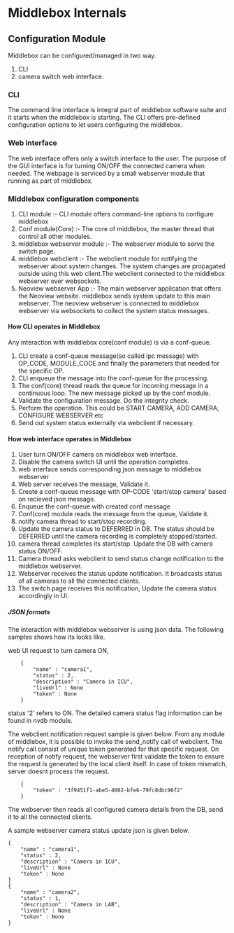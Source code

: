 # Middlebox Internals

## Configuration Module
Middlebox can be configured/managed in two way.
  1. CLI
  2. camera switch web interface.

### CLI
The command line interface is integral part of middlebox software suite and
it starts when the middlebox is starting. The CLI offers pre-defined
configuration options to let users configuring the middlebox.

### Web interface
The web interface offers only a switch interface to the user. The purpose of the
GUI interface is for turning ON/OFF the connected camera when needed. The
webpage is serviced by a small webserver module that running as part of
middlebox.

### Middlebox configuration components
  1. CLI module :-
  CLI module offers command-line options to configure middlebox
  2. Conf module(Core) :-
  The core of middlebox, the master thread that control all other modules.
  3. middlebox webserver module :-
  The webserver module to serve the switch page.
  4. middlebox webclient :-
  The webclient module for notifying the webserver about system changes. The
  system changes are propagated outside using this web client.The webclient
  connected to the middlebox webserver over websockets.
  5. Neoview webserver App :-
  The main webserver application that offers the Neoview website. middlebox
  sends system update to this main webserver. The neoview webserver is connected
  to middlebox webserver via websockets to collect the system status messages.

#### How CLI operates in Middlebox
Any interaction with middlebox core(conf module) is via a conf-queue.

  1. CLI create a conf-queue message(so called ipc message) with OP_CODE,
  MODULE_CODE and finally the parameters that needed for the specific OP.
  2. CLI enqueue the message into the conf-queue for the processing.
  3. The conf(core) thread reads the queue for incoming message in a continuous
  loop. The new message picked up by the conf module.
  4. Validate the configuration message. Do the integrity check.
  5. Perform the operation. This could be START CAMERA, ADD CAMERA, CONFIGURE
  WEBSERVER etc
  6. Send out system status externally via webclient if necessary.

#### How web interface operates in Middlebox

  1. User turn ON/OFF camera on middlebox web interface.
  2. Disable the camera switch UI until the operation completes.
  3. web interface sends corresponding json message to middlebox webserver
  4. Web server receives the message, Validate it.
  5. Create a conf-queue message with OP-CODE 'start/stop camera' based on
  recieved json message.
  6. Enqueue the conf-queue with created conf message
  7. Conf(core) module reads the message from the queue, Validate it.
  8. notify camera thread to start/stop recording.
  9. Update the camera status to DEFERRED in DB. The status should be DEFERRED
  until the camera recording is completely stopped/started.
  10. camera thread completes its start/stop. Update the DB with camera status
  ON/OFF.
  11. Camera thread asks webclient to send status change notification to the
  middlebox webserver.
  12. Webserver receives the status update notification. It broadcasts status of
  all cameras to all the connected clients.
  13. The switch page receives this notification, Update the camera status
  accordingly in UI.

##### JSON formats
The interaction with middlebox webserver is using json data. The following
samples shows how its looks like.

web UI request to turn camera ON,

```
    {
        "name" : "camera1",
        "status" : 2,
        "description" : "Camera in ICU",
        "liveUrl" : None
        "token" : None
    }
```
status '2' refers to ON. The detailed camera status flag information can be
found in nvdb module.

The webclient notification request sample is given below. From any module of
middlebox, it is possible to invoke the send_notify call of webclient. The
notify call consist of unique token generated for that specific request.
On reception of notify request, the webserver first validate the token to ensure
the request is generated by the local client itself. In case of token mismatch,
server doesnt process the request.

```
    {
        "token" : "3f9451f1-abe5-4002-bfe6-79fc8dbc96f2"
    }
```
The webserver then reads all configured camera details from the DB, send it to
all the connected clients.

A sample webserver camera status update json is given below.

```
{
    "name" : "camera1",
    "status" : 2,
    "description" : "Camera in ICU",
    "liveUrl" : None
    "token" : None
}
{
    "name" : "camera2",
    "status" : 1,
    "description" : "Camera in LAB",
    "liveUrl" : None
    "token" : None
}
```
